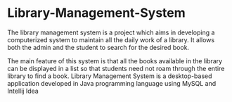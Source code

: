 # Library-Management-System
The library management system is a project which aims in developing a computerized system to maintain all the daily work of a library. It allows both the admin and the student to search for the desired book.

The main feature of this system is that all the books available in the library can be displayed in a list so that students need not roam through the entire library to find a book.
Library Management System is a desktop-based application developed in Java programming language using MySQL and Intellij Idea
